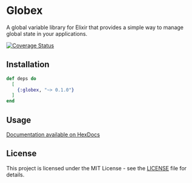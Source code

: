 # Globex

A global variable library for Elixir that provides a simple way to manage global state in your applications.

[![Coverage Status](https://coveralls.io/repos/github/sfera-lab/globex/badge.svg?branch=main)](https://coveralls.io/github/sfera-lab/globex?branch=main)


## Installation

```elixir
def deps do
  [
    {:globex, "~> 0.1.0"}
  ]
end
```

## Usage

[Documentation available on HexDocs](https://hexdocs.pm/globex)

## License

This project is licensed under the MIT License - see the [LICENSE](LICENSE) file for details.